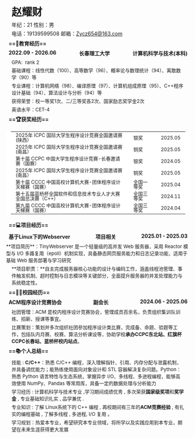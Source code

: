 #   赵耀财   

年纪：21                     	性别：男    

电话：19139599508   	邮箱：Zycz654@163.com

#### ==🏫教育经历==

<h4 style="display: flex;justify-content: space-between;">
<span> 2022.09 - 2026.06</span>
    <center>长春理工大学</center>
    <span>计算机科学与技术(本科)</span>
</h4>


<font size=2>GPA:  rank 2</font>

<font size=2>基础课程：线性代数（100）、高等数学（96）、概率论与数理统计（94）、离散数学（90）等</font>

<font size=2>专业课程：计算机网络（98）、编译原理（97）、计算机组成原理（95）、C++程序设计基础（94）、算法设计与分析（94）等</font>

<font size=2>获得荣誉：校一等奖1次、二/三等奖各2次、国家励志奖学金2次</font>

<font size=2>英语水平：CET-4</font>

#### ==🏆获奖经历==

<table style="border-collapse: collapse; border: none;">
   <tr style="border: none; line-height: 1.0;">
    <td style="border: none;"><font size="2">2025年 ICPC 国际大学生程序设计竞赛全国邀请赛 (陕西）</font></td>
    <td style="border: none;"><font size="2">银奖</font></td>
    <td style="border: none;"><font size="2">2025.05</font></td>
  </tr>
  <tr style="border: none; line-height: 1.0;">
    <td style="border: none;"><font size="2">2025年 ICPC 国际大学生程序设计竞赛全国邀请赛 (南昌）</font></td>
    <td style="border: none;"><font size="2">铜奖</font></td>
    <td style="border: none;"><font size="2">2025.05</font></td>
  </tr>
   <tr style="border: none; line-height: 1.0;">
    <td style="border: none;"><font size="2">第十届 CCPC 中国大学生程序设计竞赛-长春邀请赛（国赛）</font></td>
    <td style="border: none;"><font size="2">银奖</font></td>
    <td style="border: none;"><font size="2">2024.05</font></td>
  </tr>
  <tr style="border: none; line-height: 1.0;">
    <td style="border: none;"><font size="2">2025年 ICPC 国际大学生程序设计竞赛全国邀请赛 (南昌）</font></td>
    <td style="border: none;"><font size="2">铜奖</font></td>
    <td style="border: none;"><font size="2">2025.05</font></td>
  </tr>
  <tr style="border: none; line-height: 1.0;">
    <td style="border: none;"><font size="2">第十届 CCCC 中国高校计算机大赛-团体程序设计天梯赛（国赛）</font></td>
    <td style="border: none;"><font size="2">全国一等奖</font></td>
    <td style="border: none;"><font size="2">2025.04</font></td>
  </tr>
  <tr style="border: none; line-height: 1.0;">
    <td style="border: none;"><font size="2">第十五届蓝桥杯全国软件和信息技术专业人才大赛全国总决赛（C++）</font></td>
    <td style="border: none;"><font size="2">全国三等奖</font></td>
    <td style="border: none;"><font size="2">2024.11</font></td>
  </tr>
  <tr style="border: none; line-height: 1.0;">
    <td style="border: none;"><font size="2">第九届 CCCC 中国高校计算机大赛-团体程序设计天梯赛（国赛）</font></td>
    <td style="border: none;"><font size="2">全国三等奖</font></td>
    <td style="border: none;"><font size="2">2024.04</font></td>
  </tr>
</table>

#### ==💻项目经历==

<h4 style="display: flex;justify-content: space-between;">
<span>基于Linux下的Webserver</span>
    <center>项目相关</center>
    <span>2025.01 - 2025.03</span>
</h4>
<font size=2>**项目简历**：TinyWebserver 是一个轻量级的高并发 Web 服务器，采用 Reactor 模型与 I/O 多路复用（epoll）机制实现，具备静态网页服务能力和日志记录功能，适用于基础 Web 服务部署与学习研究</font>

<font size=2>**项目职责：**自主完成服务器核心功能的设计与编码工作，涵盖线程池管理、事件触发机制、超时控制与日志模块等关键部分，全面提升服务器的并发处理能力与系统稳定性。</font>

#### ==🧑‍🎓校园经历==

<h4 style="display: flex;justify-content: space-between;">
<span>ACM程序设计竞赛协会</span>
    <center>副会长</center>
    <span>2024.06 - 2025.06</span>
</h4>


<font size=2>社团管理：ACM 是校内程序设计竞赛协会，管理成员百余名，负责组织集训队训练、招新、授课等事宜。</font>

<font size=2>比赛策划：策划并多次组织社团参加程序设计类比赛，完成备、命题、验题等工作，包括队内月赛、校赛、算法分析课设等，协助学校**承办CCPC东北站、红旗杯CCPC长春站、蓝桥杯校内站点**。</font>

#### ==📚个人总结==

 <font size=2> 技能 : **C/C++**：熟悉 C/C++ 编程，深入理解指针、引用、内存分配与泄露机制，并具备调优能力；能熟练使用面向对象设计和 STL 容器解决复杂问题。Python：熟悉 Python 语言特性与生态系统，掌握异步 I/O、多线程、多进程编程，能够高效使用 NumPy、Pandas 等常用库，具备一定的数据处理与分析能力</font>

<font size=2>学习经历 : 计算机科学与技术专业 ,学习期间成绩优秀 , 多次荣获**国家级奖项**和**奖学金** , 专业基础知识扎实 , 品学兼优 . </font>

<font size =2> 专业知识 : 了解 Linux系统下的 C++ 编程 , 再校期间有三年的**ACM竞赛经验** , 有扎实的编程基础 , 了解多线程 , 多进程, I/O 复用 。</font>

<font size = 2>学习规划：热爱本专业，希望研究本专业领域，将所学以及实践应用到本专业，期望在未来生涯获得更大发展 </font>



<style>
    #write {
        padding: 0px 25px 0px;
    }
    hr {
        margin: 2px;
    }
    li {
        margin: 5px;
    }
    p {
        margin: 4px 15px;
    }
    h1 {
        margin: 6px 15px;
    }
    h3 {
        margin: 9px;
    }
    h4 {
        margin: 7px;
    }
    figure {
        margin: 7px 0px;
    }
    table td {
        padding: 4px 13px;
    }
    blockquote {
        padding-left: 16px;
    }



    /* 链接下划线 */
    a {
        text-decoration:underline;
    }
    /* 图片阴影效果 */
    img {
        box-shadow: 0px 0px 10px rgba(0,0,0,.5);
    }
    /* 表格样式，去除边框显示 */
    table, table td, table tr, table th, th {
        font-weight: normal;
        padding: 3px 13px;
        border: 0px;
        background-color: #ffffff;
    }

</style>